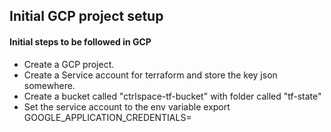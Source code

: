 ## Initial GCP project setup


#### Initial steps to be followed in GCP
* Create a GCP project. 
* Create a Service account for terraform and store the key json somewhere. 
* Create a bucket called "ctrlspace-tf-bucket" with folder called "tf-state"
* Set the service account to the env variable
export GOOGLE_APPLICATION_CREDENTIALS=<location of the service key that you downloaded>

